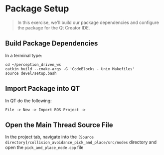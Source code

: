 # Package Setup
>In this exercise, we'll build our package dependencies and configure the package for the Qt Creator IDE. 

## Build Package Dependencies
In a terminal type:
```
cd ~/perception_driven_ws
catkin build --cmake-args -G 'CodeBlocks - Unix Makefiles'
source devel/setup.bash
```
## Import Package into QT
In QT do the following:
```
File -> New -> Import ROS Project -> 
```

## Open the Main Thread Source File
  In the project tab, navigate into the `[Source directory]/collision_avoidance_pick_and_place/src/nodes` directory and open the `pick_and_place_node.cpp` file
